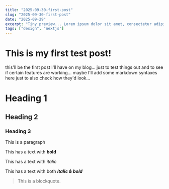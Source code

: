 ```yaml
---
title: "2025-09-30-first-post"
slug: "2025-09-30-first-post"
date: "2025-09-29"
excerpt: "Tiny preview... Lorem ipsum dolor sit amet, consectetur adipiscing elit, sed do eiusmod tempor incididunt ut labore et dolore magna aliqua."
tags: ["design", "nextjs"]
---
```


# This is my first test post!

this'll be the first post I'll have on my blog... just to test things out and to see if certain
features are working... maybe I'll add some markdown syntaxes here just to also check how they'd look...

# Heading 1

## Heading 2

### Heading 3

This is a paragraph

This has a text with **bold**

This has a text with *italic*

This has a text with both ***italic & bold***

> This is a blockquote.
